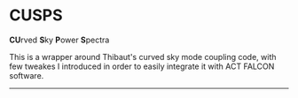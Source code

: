 # CUSPS
**CU**rved **S**ky **P**ower **S**pectra

This is a wrapper around Thibaut's curved sky mode coupling code, with few tweakes I introduced in order to easily integrate it with ACT FALCON software.

------
